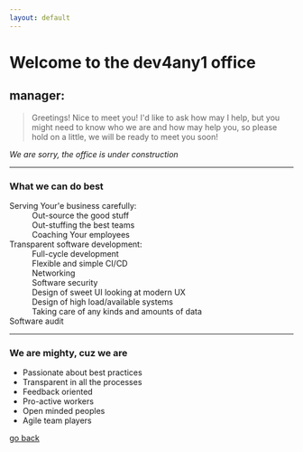```yaml
---
layout: default
---
```


# Welcome to the dev4any1 office

## manager:
>
> Greetings! 
> Nice to meet you!
> I'd like to ask how may I help, but you might need to know who we are and how may help you, so please hold on a little, we will be ready to meet you soon!
>

_We are sorry, the office is under construction_

* * *

### What we can do best

<dl>
<dt>Serving Your'e business carefully:</dt>
<dd>Out-source the good stuff</dd>
<dd>Out-stuffing the best teams</dd>
<dd>Coaching Your employees</dd>
<dt>Transparent software development:</dt>
<dd>Full-cycle development</dd>
<dd>Flexible and simple CI/CD</dd>
<dd>Networking</dd>
<dd>Software security</dd>
<dd>Design of sweet UI looking at modern UX</dd>
<dd>Design of high load/available systems</dd>
<dd>Taking care of any kinds and amounts of data</dd>
<dt>Software audit</dt>
</dl>

* * *

### We are mighty, cuz we are

*   Passionate about best practices
*   Transparent in all the processes
*   Feedback oriented
*   Pro-active workers
*   Open minded peoples
*   Agile team players


[go back](./)
